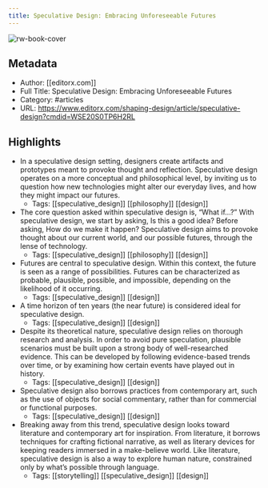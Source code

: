 ```yaml
---
title: Speculative Design: Embracing Unforeseeable Futures
---
```

![rw-book-cover](https://readwise-assets.s3.amazonaws.com/static/images/article4.6bc1851654a0.png)

## Metadata
- Author: [[editorx.com]]
- Full Title: Speculative Design: Embracing Unforeseeable Futures
- Category: #articles
- URL: https://www.editorx.com/shaping-design/article/speculative-design?cmdid=WSE20S0TP6H2RL

## Highlights
- In a speculative design setting, designers create artifacts and prototypes meant to provoke thought and reflection. Speculative design operates on a more conceptual and philosophical level, by inviting us to question how new technologies might alter our everyday lives, and how they might impact our futures.
    - Tags: [[speculative_design]] [[philosophy]] [[design]] 
- The core question asked within speculative design is, “What if…?”
  With speculative design, we start by asking, Is this a good idea? Before asking, How do we make it happen?
  Speculative design aims to provoke thought about our current world, and our possible futures, through the lense of technology.
    - Tags: [[speculative_design]] [[philosophy]] [[design]] 
- Futures are central to speculative design. Within this context, the future is seen as a range of possibilities. Futures can be characterized as probable, plausible, possible, and impossible, depending on the likelihood of it occurring.
    - Tags: [[speculative_design]] [[design]] 
- A time horizon of ten years (the near future) is considered ideal for speculative design.
    - Tags: [[speculative_design]] [[design]] 
- Despite its theoretical nature, speculative design relies on thorough research and analysis. In order to avoid pure speculation, plausible scenarios must be built upon a strong body of well-researched evidence. This can be developed by following evidence-based trends over time, or by examining how certain events have played out in history.
    - Tags: [[speculative_design]] [[design]] 
- Speculative design also borrows practices from contemporary art, such as the use of objects for social commentary, rather than for commercial or functional purposes.
    - Tags: [[speculative_design]] [[design]] 
- Breaking away from this trend, speculative design looks toward literature and contemporary art for inspiration. From literature, it borrows techniques for crafting fictional narrative, as well as literary devices for keeping readers immersed in a make-believe world. Like literature, speculative design is also a way to explore human nature, constrained only by what’s possible through language.
    - Tags: [[storytelling]] [[speculative_design]] [[design]] 
